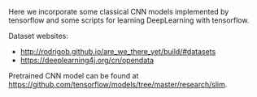 Here we incorporate some classical CNN models implemented by tensorflow and some scripts for learning DeepLearning with tensorflow.

Dataset websites:
 - http://rodrigob.github.io/are_we_there_yet/build/#datasets
 - https://deeplearning4j.org/cn/opendata

Pretrained CNN model can be found at https://github.com/tensorflow/models/tree/master/research/slim.
